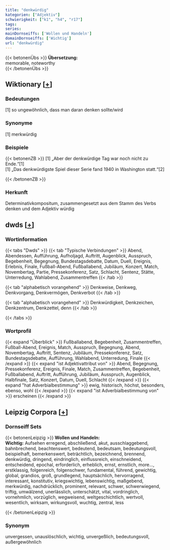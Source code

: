 ```yaml
---
title: "denkwürdig"
kategorien: ["Adjektiv"]
schwierigkeit: ["k1", "h4", "r17"]
tags:
series:
mainDornseiffs: ['Wollen und Handeln']
domainDornseiffs: ['Wichtig']
url: "denkwürdig"
---
```


{{< betonenÜbs >}}
**Übersetzung:**  
memorable, noteworthy  
{{< /betonenÜbs >}}

## Wiktionary [[+](https://de.wiktionary.org/wiki/denkwürdig)]

### Bedeutungen
[1] so ungewöhnlich, dass man daran denken sollte/wird  

### Synonyme
[1] merkwürdig  

### Beispiele
{{< betonenZB >}}
[1] „Aber der denkwürdige Tag war noch nicht zu Ende.“[1]  
[1] „Das denkwürdigste Spiel dieser Serie fand 1940 in Washington statt.“[2]  

{{< /betonenZB >}}
### Herkunft
Determinativkompositum, zusammengesetzt aus dem Stamm des Verbs denken und dem Adjektiv würdig  



## dwds [[+](https://www.dwds.de/wb/denkwürdig)]

### Wortinformation
{{< tabs "Dwds" >}}
{{< tab "Typische Verbindungen" >}}
Abend, Abendessen, Aufführung, Aufholjagd, Auftritt, Augenblick, Ausspruch, Begebenheit, Begegnung, Bundestagsdebatte, Datum, Duell, Ereignis, Erlebnis, Finale, Fußball-Abend, Fußballabend, Jubiläum, Konzert, Match, Novembertag, Partie, Pressekonferenz, Satz, Schlacht, Sentenz, Stätte, Unterredung, Wahlabend, Zusammentreffen
{{< /tab >}}

{{< tab "alphabetisch vorangehend" >}}
Denkweise, Denkweg, Denkvorgang, Denkvermögen, Denkverbot
{{< /tab >}}

{{< tab "alphabetisch vorangehend" >}}
Denkwürdigkeit, Denkzeichen, Denkzentrum, Denkzettel, denn
{{< /tab >}}

{{< /tabs >}}

### Wortprofil
{{< expand "Überblick" >}} Fußballabend, Begebenheit, Zusammentreffen, Fußball-Abend, Ereignis, Match, Ausspruch, Begegnung, Abend, Novembertag, Auftritt, Sentenz, Jubiläum, Pressekonferenz, Satz, Bundestagsdebatte, Aufführung, Wahlabend, Unterredung, Finale {{< /expand >}}
{{< expand "ist Adjektivattribut von" >}} Abend, Begegnung, Pressekonferenz, Ereignis, Finale, Match, Zusammentreffen, Begebenheit, Fußballabend, Auftritt, Aufführung, Jubiläum, Ausspruch, Augenblick, Halbfinale, Satz, Konzert, Datum, Duell, Schlacht {{< /expand >}}
{{< expand "hat Adverbialbestimmung" >}} ewig, historisch, höchst, besonders, ebenso, wohl {{< /expand >}}
{{< expand "ist Adverbialbestimmung von" >}} erscheinen {{< /expand >}}

## Leipzig Corpora [[+](https://corpora.uni-leipzig.de/en/res?word=denkwürdig&corpusId=deu_newscrawl-public_2018)]

### Dornseiff Sets
{{< betonenLeipzig >}}
**Wollen und Handeln:**  
**Wichtig:** Aufsehen erregend, abschließend, akut, ausschlaggebend, bahnbrechend, beachtenswert, bedeutend, bedeutsam, bedeutungsvoll, beispielhaft, bemerkenswert, beträchtlich, bezeichnend, brennend, denkwürdig, dringend, eindringlich, einflussreich, einschneidend, entscheidend, epochal, erforderlich, erheblich, ernst, ernstlich, more..., erstklassig, folgenreich, folgenschwer, fundamental, führend, gewichtig, global, grandios, groß, grundlegend, hauptsächlich, hervorragend, interessant, konstitutiv, kriegswichtig, lebenswichtig, maßgebend, merkwürdig, nachdrücklich, prominent, relevant, schwer, schwerwiegend, triftig, umwälzend, unerlässlich, unterschätzt, vital, vordringlich, vornehmlich, vorzüglich, wegweisend, weltgeschichtlich, wertvoll, wesentlich, wirksam, wirkungsvoll, wuchtig, zentral, less  

{{< /betonenLeipzig >}}

### Synonym
unvergessen, unauslöschlich, wichtig, unvergeßlich, bedeutungsvoll, außergewöhnlich

